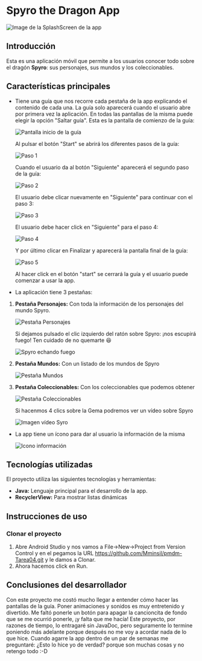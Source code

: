 # Spyro the Dragon App

![Image de la SplashScreen de la app](https://github.com/Mminsil/pmdm-Tarea04/blob/master/Captura%20de%20pantalla%202025-03-03%20231649.png?raw=true)


## Introducción
Esta es una aplicación móvil que permite a los usuarios conocer todo sobre el dragón **Spyro**: sus personajes, sus mundos y los coleccionables.


## Características principales

- Tiene una guía que nos recorre cada pestaña de la app explicando el contenido de cada una. La guía solo aparecerá cuando el usuario abre por primera vez la aplicación. En todas las pantallas de la misma puede elegir la opción "Saltar guía".
  Esta es la pantalla de comienzo de la guía:
  
  ![Pantalla inicio de la guía](https://github.com/Mminsil/pmdm-Tarea04/blob/master/Captura%20de%20pantalla%202025-03-03%20231834.png?raw=true)
  
  Al pulsar el botón "Start" se abrirá los diferentes pasos de la guía:
  
  ![Paso 1](https://github.com/Mminsil/pmdm-Tarea04/blob/master/Captura%20de%20pantalla%202025-03-03%20231844.png?raw=true)
  
  Cuando el usuario da al botón "Siguiente" aparecerá el segundo paso de la guía:
  
   ![Paso 2](https://github.com/Mminsil/pmdm-Tarea04/blob/master/Captura%20de%20pantalla%202025-03-03%20231854.png?raw=true)
  
  El usuario debe clicar nuevamente en "Siguiente" para continuar con el paso 3:
  
  ![Paso 3](https://github.com/Mminsil/pmdm-Tarea04/blob/master/Captura%20de%20pantalla%202025-03-03%20231902.png?raw=true)
  
  El usuario debe hacer click en "Siguiente" para el paso 4:
  
  ![Paso 4](https://github.com/Mminsil/pmdm-Tarea04/blob/master/Captura%20de%20pantalla%202025-03-03%20231910.png?raw=true)
  
  Y por último clicar en Finalizar y aparecerá la pantalla final de la guía:
  
   ![Paso 5](https://github.com/Mminsil/pmdm-Tarea04/blob/master/Captura%20de%20pantalla%202025-03-03%20231921.png?raw=true)
  
  Al hacer click en el botón "start" se cerrará la guía y el usuario puede comenzar a usar la app.
  
- La aplicación tiene 3 pestañas:
1. **Pestaña Personajes:** Con toda la información de los personajes del mundo Spyro.
   
     ![Pestaña Personajes](https://github.com/Mminsil/pmdm-Tarea04/blob/master/Captura%20de%20pantalla%202025-03-03%20231725.png?raw=true)
     
     Si dejamos pulsado el clic izquierdo del ratón sobre Spyro: ¡nos escupirá fuego! Ten cuidado de no quemarte 😆
     
     ![Spyro echando fuego](https://github.com/Mminsil/pmdm-Tarea04/blob/master/Captura%20de%20pantalla%202025-03-03%20231725.png?raw=true)
     
2. **Pestaña Mundos:** Con un listado de los mundos de Spyro
     
     ![Pestaña Mundos](https://github.com/Mminsil/pmdm-Tarea04/blob/master/Captura%20de%20pantalla%202025-03-03%20231705.png?raw=true)
     
3. **Pestaña Coleccionables:** Con los coleccionables que podemos obtener
     
     ![Pestaña Coleccionables](https://github.com/Mminsil/pmdm-Tarea04/blob/master/Captura%20de%20pantalla%202025-03-03%20231712.png?raw=true)
     
     Si hacenmos 4 clics sobre la Gema podremos ver un vídeo sobre Spyro
     
     ![Imagen vídeo Syro](https://github.com/Mminsil/pmdm-Tarea04/blob/master/Captura%20de%20pantalla%202025-03-03%20231939.png?raw=true)
     
- La app tiene un ícono para dar al usuario la información de la misma
  
  ![Icono información](https://github.com/Mminsil/pmdm-Tarea04/blob/master/Captura%20de%20pantalla%202025-03-03%20231734.png?raw=true)
 

## Tecnologías utilizadas
El proyecto utiliza las siguientes tecnologías y herramientas:

- **Java:** Lenguaje principal para el desarrollo de la app.
- **RecyclerView:** Para mostrar listas dinámicas 

## Instrucciones de uso
### Clonar el proyecto
1. Abre Android Studio y nos vamos a File->New->Project from Version Control y en el pegamos la URL https://github.com/Mminsil/pmdm-Tarea04.git y le damos a Clonar.
2. Ahora hacemos click en Run.

## Conclusiones del desarrollador
Con este proyecto me costó mucho llegar a entender cómo hacer las pantallas de la guía. Poner animaciones y sonidos es muy entretenido y divertido. Me faltó ponerle un botón para apagar la cancioncita de fondo que se me ocurrió ponerle, ¡y falta que me hacía! 
Este proyecto, por razones de tiempo, lo entragaré sin JavaDoc, pero seguramente lo termine poniendo más adelante porque después no me voy a acordar nada de lo que hice. Cuando agarre la app dentro de un par de semanas me preguntaré: ¿Esto lo hice yo de verdad? porque son muchas cosas y no retengo todo :-D
